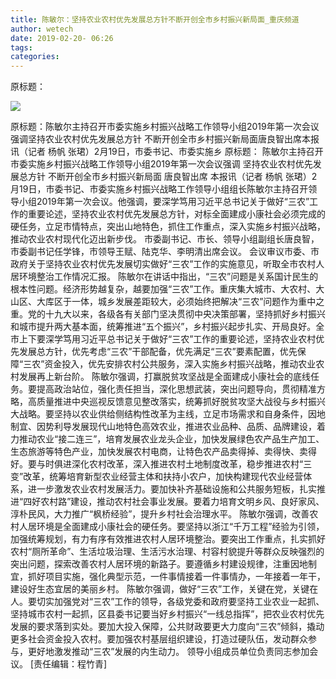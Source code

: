 ```yaml
---
title: 陈敏尔：坚持农业农村优先发展总方针不断开创全市乡村振兴新局面_重庆频道
author: wetech
date: 2019-02-20- 06:26
tags: 
categories: 
---
```

原标题：
<!-- more -->
                
<img align="center" border="0" src="http://p2.ifengimg.com/a/2016/0810/204c433878d5cf9size1_w16_h16.png" />
                
            
原标题：陈敏尔主持召开市委实施乡村振兴战略工作领导小组2019年第一次会议强调坚持农业农村优先发展总方针 不断开创全市乡村振兴新局面唐良智出席本报讯（记者 杨帆 张珺）2月19日，市委书记、市委实施乡
原标题：
陈敏尔主持召开市委实施乡村振兴战略工作领导小组2019年第一次会议强调
坚持农业农村优先发展总方针 不断开创全市乡村振兴新局面
唐良智出席
本报讯（记者 杨帆 张珺）2月19日，市委书记、市委实施乡村振兴战略工作领导小组组长陈敏尔主持召开领导小组2019年第一次会议。他强调，要深学笃用习近平总书记关于做好“三农”工作的重要论述，坚持农业农村优先发展总方针，对标全面建成小康社会必须完成的硬任务，立足市情特点，突出山地特色，抓住工作重点，深入实施乡村振兴战略，推动农业农村现代化迈出新步伐。
市委副书记、市长、领导小组副组长唐良智，市委副书记任学锋，市领导王赋、陆克华、李明清出席会议。
会议审议市委、市政府关于坚持农业农村优先发展切实做好“三农”工作的实施意见，听取全市农村人居环境整治工作情况汇报。
陈敏尔在讲话中指出，“三农”问题是关系国计民生的根本性问题。经济形势越复杂，越要加强“三农”工作。重庆集大城市、大农村、大山区、大库区于一体，城乡发展差距较大，必须始终把解决“三农”问题作为重中之重。党的十九大以来，各级各有关部门坚决贯彻中央决策部署，坚持抓好乡村振兴和城市提升两大基本面，统筹推进“五个振兴”，乡村振兴起步扎实、开局良好。全市上下要深学笃用习近平总书记关于做好“三农”工作的重要论述，坚持农业农村优先发展总方针，优先考虑“三农”干部配备，优先满足“三农”要素配置，优先保障“三农”资金投入，优先安排农村公共服务，深入实施乡村振兴战略，推动农业农村发展再上新台阶。
陈敏尔强调，打赢脱贫攻坚战是全面建成小康社会的底线任务。要提高政治站位，强化责任担当，深化思想武装，突出问题导向，贯彻精准方略，高质量推进中央巡视反馈意见整改落实，统筹抓好脱贫攻坚大战役与乡村振兴大战略。要坚持以农业供给侧结构性改革为主线，立足市场需求和自身条件，因地制宜、因势利导发展现代山地特色高效农业，推进农业品种、品质、品牌建设，着力推动农业“接二连三”，培育发展农业龙头企业，加快发展绿色农产品生产加工、生态旅游等特色产业，加快发展农村电商，让特色农产品卖得掉、卖得快、卖得好。要与时俱进深化农村改革，深入推进农村土地制度改革，稳步推进农村“三变”改革，统筹培育新型农业经营主体和扶持小农户，加快构建现代农业经营体系，进一步激发农业农村发展活力。要加快补齐基础设施和公共服务短板，扎实推进“四好农村路”建设，推动农村社会事业发展。要着力培育文明乡风、良好家风、淳朴民风，大力推广“枫桥经验”，提升乡村社会治理水平。
陈敏尔强调，改善农村人居环境是全面建成小康社会的硬任务。要坚持以浙江“千万工程”经验为引领，加强统筹规划，有力有序有效推进农村人居环境整治。要突出工作重点，扎实抓好农村“厕所革命”、生活垃圾治理、生活污水治理、村容村貌提升等群众反映强烈的突出问题，探索改善农村人居环境的新路子。要遵循乡村建设规律，注重因地制宜，抓好项目实施，强化典型示范，一件事情接着一件事情办，一年接着一年干，建设好生态宜居的美丽乡村。
陈敏尔强调，做好“三农”工作，关键在党，关键在人。要切实加强党对“三农”工作的领导，各级党委和政府要坚持工业农业一起抓、坚持城市农村一起抓，区县委书记要当好乡村振兴“一线总指挥”，把农业农村优先发展的要求落到实处。要加大投入保障，公共财政要更大力度向“三农”倾斜，撬动更多社会资金投入农村。要加强农村基层组织建设，打造过硬队伍，发动群众参与，更好地激发推动“三农”发展的内生动力。
领导小组成员单位负责同志参加会议。
[责任编辑：程竹青]
            
